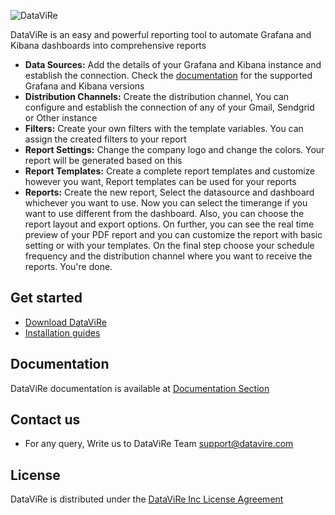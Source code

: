 ![DataViRe](server/assets/internal/logo-light.svg)

DataViRe is an easy and powerful reporting tool to automate Grafana and Kibana dashboards into comprehensive reports

- **Data Sources:** Add the details of your Grafana and Kibana instance and establish the connection. Check the [documentation](https://www.datavire.com/documentation/requirements) for the supported Grafana and Kibana versions
- **Distribution Channels:** Create the distribution channel, You can configure and establish the connection of any of your Gmail, Sendgrid or Other instance
- **Filters:** Create your own filters with the template variables. You can assign the created filters to your report
- **Report Settings:** Change the company logo and change the colors. Your report will be generated based on this
- **Report Templates:** Create a complete report templates and customize however you want, Report templates can be used for your reports
- **Reports:** Create the new report, Select the datasource and dashboard whichever you want to use. Now you can select the timerange if you want to use different from the dashboard. Also, you can choose the report layout and export options. 
On further, you can see the real time preview of your PDF report and you can customize the report with basic setting or with your templates. On the final step choose your schedule frequency and the distribution channel where you want to receive the reports. You're done.

## Get started

- [Download DataViRe](https://www.datavire.com/downloads)
- [Installation guides](https://www.datavire.com/documentation/overview)

## Documentation

DataViRe documentation is available at [Documentation Section](https://www.datavire.com/documentation)

## Contact us

- For any query, Write us to DataViRe Team <support@datavire.com>

## License

DataViRe is distributed under the [DataViRe Inc License Agreement](LICENSE)
